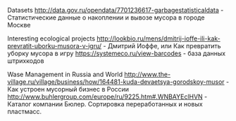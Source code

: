 Datasets
http://data.gov.ru/opendata/7701236617-garbagestatisticaldata - Статистические данные о накоплении и вывозе мусора в городе Москве

Interesting ecological projects
http://lookbio.ru/mens/dmitrij-ioffe-ili-kak-prevratit-uborku-musora-v-igru/ - Дмитрий Иоффе, или Как превратить уборку мусора в игру
https://systemeco.ru/view-barcodes - база данных штрихкодов

Wase Management in Russia and World
http://www.the-village.ru/village/business/how/164481-kuda-devaetsya-gorodskoy-musor - Как устроен мусорный бизнес в России
http://www.buhlergroup.com/europe/ru/9225.htm#.WNBAYEclHVN - Каталог компании Бюлер. Сортировка переработанных и новых пластмасс.
